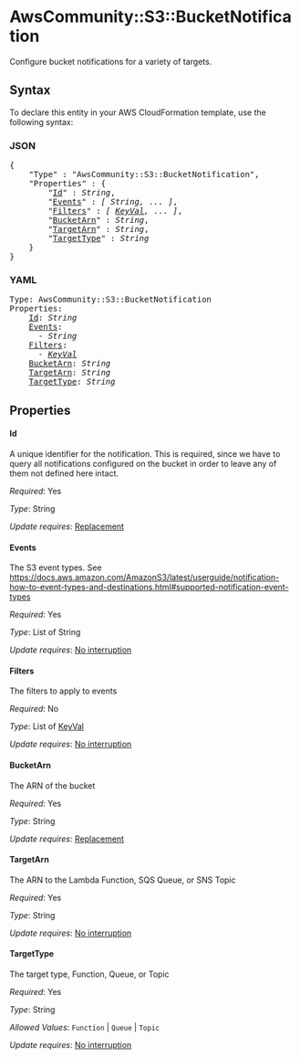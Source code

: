 # AwsCommunity::S3::BucketNotification

Configure bucket notifications for a variety of targets.

## Syntax

To declare this entity in your AWS CloudFormation template, use the following syntax:

### JSON

<pre>
{
    "Type" : "AwsCommunity::S3::BucketNotification",
    "Properties" : {
        "<a href="#id" title="Id">Id</a>" : <i>String</i>,
        "<a href="#events" title="Events">Events</a>" : <i>[ String, ... ]</i>,
        "<a href="#filters" title="Filters">Filters</a>" : <i>[ <a href="keyval.md">KeyVal</a>, ... ]</i>,
        "<a href="#bucketarn" title="BucketArn">BucketArn</a>" : <i>String</i>,
        "<a href="#targetarn" title="TargetArn">TargetArn</a>" : <i>String</i>,
        "<a href="#targettype" title="TargetType">TargetType</a>" : <i>String</i>
    }
}
</pre>

### YAML

<pre>
Type: AwsCommunity::S3::BucketNotification
Properties:
    <a href="#id" title="Id">Id</a>: <i>String</i>
    <a href="#events" title="Events">Events</a>: <i>
      - String</i>
    <a href="#filters" title="Filters">Filters</a>: <i>
      - <a href="keyval.md">KeyVal</a></i>
    <a href="#bucketarn" title="BucketArn">BucketArn</a>: <i>String</i>
    <a href="#targetarn" title="TargetArn">TargetArn</a>: <i>String</i>
    <a href="#targettype" title="TargetType">TargetType</a>: <i>String</i>
</pre>

## Properties

#### Id

A unique identifier for the notification. This is required, since we have to query all notifications configured on the bucket in order to leave any of them not defined here intact.

_Required_: Yes

_Type_: String

_Update requires_: [Replacement](https://docs.aws.amazon.com/AWSCloudFormation/latest/UserGuide/using-cfn-updating-stacks-update-behaviors.html#update-replacement)

#### Events

The S3 event types. See https://docs.aws.amazon.com/AmazonS3/latest/userguide/notification-how-to-event-types-and-destinations.html#supported-notification-event-types

_Required_: Yes

_Type_: List of String

_Update requires_: [No interruption](https://docs.aws.amazon.com/AWSCloudFormation/latest/UserGuide/using-cfn-updating-stacks-update-behaviors.html#update-no-interrupt)

#### Filters

The filters to apply to events

_Required_: No

_Type_: List of <a href="keyval.md">KeyVal</a>

_Update requires_: [No interruption](https://docs.aws.amazon.com/AWSCloudFormation/latest/UserGuide/using-cfn-updating-stacks-update-behaviors.html#update-no-interrupt)

#### BucketArn

The ARN of the bucket

_Required_: Yes

_Type_: String

_Update requires_: [Replacement](https://docs.aws.amazon.com/AWSCloudFormation/latest/UserGuide/using-cfn-updating-stacks-update-behaviors.html#update-replacement)

#### TargetArn

The ARN to the Lambda Function, SQS Queue, or SNS Topic

_Required_: Yes

_Type_: String

_Update requires_: [No interruption](https://docs.aws.amazon.com/AWSCloudFormation/latest/UserGuide/using-cfn-updating-stacks-update-behaviors.html#update-no-interrupt)

#### TargetType

The target type, Function, Queue, or Topic

_Required_: Yes

_Type_: String

_Allowed Values_: <code>Function</code> | <code>Queue</code> | <code>Topic</code>

_Update requires_: [No interruption](https://docs.aws.amazon.com/AWSCloudFormation/latest/UserGuide/using-cfn-updating-stacks-update-behaviors.html#update-no-interrupt)


